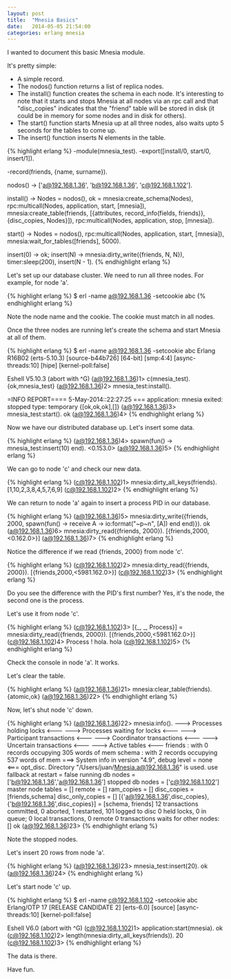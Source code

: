 ```yaml
---
layout: post
title:  "Mnesia Basics"
date:   2014-05-05 21:54:00
categories: erlang mnesia
---
```


I wanted to document this basic Mnesia module.

It's pretty simple:

* A simple record.
* The nodos() function returns a list of replica nodes.
* The install() function creates the schema in each node. It's
interesting to note that it starts and stops Mnesia at all nodes
via an rpc call and that "disc_copies" indicates that the "friend"
table will be stored in disk (it could be in memory for some nodes and
in disk for others).
* The start() function starts Mnesia up at all three nodes, also
waits upto 5 seconds for the tables to come up.
* The insert() function inserts N elements in the table.


{% highlight erlang %}
-module(mnesia_test).
-export([install/0, start/0, insert/1]).

-record(friends, {name, surname}).

nodos() ->
    ['a@192.168.1.36', 'b@192.168.1.36', 'c@192.168.1.102'].

install() ->
    Nodes = nodos(),
    ok = mnesia:create_schema(Nodes),
    rpc:multicall(Nodes, application, start, [mnesia]),
    mnesia:create_table(friends,
                        [{attributes, record_info(fields, friends)},
                         {disc_copies, Nodes}]),
    rpc:multicall(Nodes, application, stop, [mnesia]).

start() ->
    Nodes = nodos(),
    rpc:multicall(Nodes, application, start, [mnesia]),
    mnesia:wait_for_tables([friends], 5000).

insert(0) ->
    ok;
insert(N) ->
    mnesia:dirty_write({friends, N, N}),
    timer:sleep(200),
    insert(N - 1).
{% endhighlight erlang %}

Let's set up our database cluster. We need to run all three nodes.
For example, for node 'a'.

{% highlight erlang %}
$ erl -name a@192.168.1.36 -setcookie abc
{% endhighlight erlang %}

Note the node name and the cookie. The cookie must match in all nodes.

Once the three nodes are running let's create the schema and
start Mnesia at all of them.

{% highlight erlang %}
$ erl -name a@192.168.1.36 -setcookie abc
Erlang R16B02 (erts-5.10.3) [source-b44b726] [64-bit] [smp:4:4] [async-threads:10] [hipe] [kernel-poll:false]

Eshell V5.10.3  (abort with ^G)
(a@192.168.1.36)1> c(mnesia_test).
{ok,mnesia_test}
(a@192.168.1.36)2> mnesia_test:install().

=INFO REPORT==== 5-May-2014::22:27:25 ===
    application: mnesia
    exited: stopped
    type: temporary
{[ok,ok,ok],[]}
(a@192.168.1.36)3> mnesia_test:start().
ok
(a@192.168.1.36)4>
{% endhighlight erlang %}

Now we have our distributed database up. Let's insert some data.

{% highlight erlang %}
(a@192.168.1.36)4> spawn(fun() -> mnesia_test:insert(10) end).
<0.153.0>
(a@192.168.1.36)5>
{% endhighlight erlang %}

We can go to node 'c' and check our new data.

{% highlight erlang %}
(c@192.168.1.102)1> mnesia:dirty_all_keys(friends).
[1,10,2,3,8,4,5,7,6,9]
(c@192.168.1.102)2>
{% endhighlight erlang %}

We can return to node 'a' again to insert a process PID in our
database.

{% highlight erlang %}
(a@192.168.1.36)5> mnesia:dirty_write({friends, 2000, spawn(fun() -> receive A -> io:format("~p~n", [A]) end end)}).
ok
(a@192.168.1.36)6> mnesia:dirty_read({friends, 2000}).
[{friends,2000,<0.162.0>}]
(a@192.168.1.36)7>
{% endhighlight erlang %}

Notice the difference if we read {friends, 2000} from node 'c'.

{% highlight erlang %}
(c@192.168.1.102)2> mnesia:dirty_read({friends, 2000}).
[{friends,2000,<5981.162.0>}]
(c@192.168.1.102)3>
{% endhighlight erlang %}

Do you see the difference with the PID's first number? Yes, it's the node,
the second one is the process.

Let's use it from node 'c'.

{% highlight erlang %}
(c@192.168.1.102)3> [{_, _, Process}] = mnesia:dirty_read({friends, 2000}).
[{friends,2000,<5981.162.0>}]
(c@192.168.1.102)4> Process ! hola.
hola
(c@192.168.1.102)5>
{% endhighlight erlang %}

Check the console in node 'a'. It works.

Let's clear the table.

{% highlight erlang %}
(a@192.168.1.36)21> mnesia:clear_table(friends).
{atomic,ok}
(a@192.168.1.36)22>
{% endhighlight erlang %}

Now, let's shut node 'c' down.

{% highlight erlang %}
(a@192.168.1.36)22> mnesia:info().
---> Processes holding locks <---
---> Processes waiting for locks <---
---> Participant transactions <---
---> Coordinator transactions <---
---> Uncertain transactions <---
---> Active tables <---
friends        : with 0        records occupying 305      words of mem
schema         : with 2        records occupying 537      words of mem
===> System info in version "4.9", debug level = none <===
opt_disc. Directory "/Users/juan/Mnesia.a@192.168.1.36" is used.
use fallback at restart = false
running db nodes   = ['b@192.168.1.36','a@192.168.1.36']
stopped db nodes   = ['c@192.168.1.102']
master node tables = []
remote             = []
ram_copies         = []
disc_copies        = [friends,schema]
disc_only_copies   = []
[{'a@192.168.1.36',disc_copies},{'b@192.168.1.36',disc_copies}] = [schema,
                                                                   friends]
12 transactions committed, 0 aborted, 1 restarted, 101 logged to disc
0 held locks, 0 in queue; 0 local transactions, 0 remote
0 transactions waits for other nodes: []
ok
(a@192.168.1.36)23>
{% endhighlight erlang %}

Note the stopped nodes.

Let's insert 20 rows from node 'a'.

{% highlight erlang %}
(a@192.168.1.36)23> mnesia_test:insert(20).
ok
(a@192.168.1.36)24>
{% endhighlight erlang %}

Let's start node 'c' up.

{% highlight erlang %}
$ erl -name c@192.168.1.102 -setcookie abc
Erlang/OTP 17 [RELEASE CANDIDATE 2] [erts-6.0] [source] [async-threads:10] [kernel-poll:false]

Eshell V6.0  (abort with ^G)
(c@192.168.1.102)1> application:start(mnesia).
ok
(c@192.168.1.102)2> length(mnesia:dirty_all_keys(friends)).
20
(c@192.168.1.102)3>
{% endhighlight erlang %}

The data is there.

Have fun.
